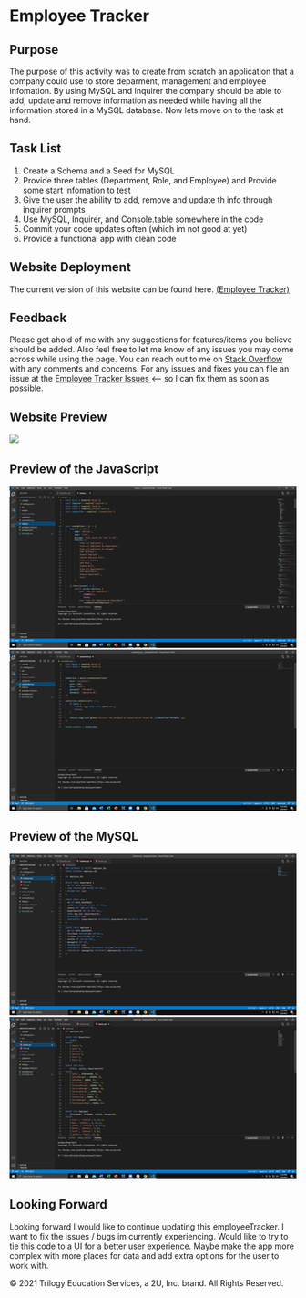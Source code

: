# Employee Tracker

## Purpose
    
The purpose of this activity was to create from scratch an application that a company could use to store deparment, management and employee infomation. By using MySQL and Inquirer the company should be able to add, update and remove information as needed while having all the information stored in a MySQL database. Now lets move on to the task at hand.

## Task List

<ol>
    <li> Create a Schema and a Seed for MySQL </li>
    <li> Provide three tables (Department, Role, and Employee) and Provide some start infomation to test</li>
    <li> Give the user the ability to add, remove and update th info through inquirer prompts</li>
    <li> Use MySQL, Inquirer, and Console.table somewhere in the code</li>
    <li> Commit your code updates often (which im not good at yet) </li>
    <li> Provide a functional app with clean code </li>
</ol>

## Website Deployment

The current version of this website can be found here. <a href="https://bhamm90.github.io/employeeTracker/">(Employee Tracker)</a>

## Feedback

Please get ahold of me with any suggestions for features/items you believe should be added. Also feel free to let me know of any issues you may come across while using the page. You can reach out to me on <a href="https://stackoverflow.com/users/14324130/bhamm90">Stack Overflow</a> with any comments and concerns. For any issues and fixes you can file an issue at the <a href="https://github.com/BHamm90/employeeTracker/issues">Employee Tracker Issues </a> <-- so I can fix them as soon as possible.

## Website Preview

<img src="images/webpage.png">

## Preview of the JavaScript

<img src="images/index.png">

<img src="images/connection.png">

## Preview of the MySQL

<img src="images/sql.png">

<img src="images/sql1.png">

## Looking Forward

Looking forward I would like to continue updating this employeeTracker. I want to fix the issues / bugs im currently experiencing. Would like to try to tie this code to a UI for a better user experience. Maybe make the app more complex with more places for data and add extra options for the user to work with.

© 2021 Trilogy Education Services, a 2U, Inc. brand. All Rights Reserved.

